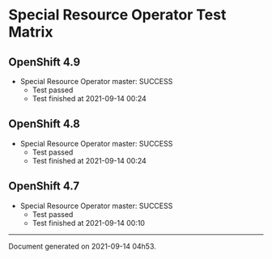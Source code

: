 
Special Resource Operator Test Matrix
=====================================

OpenShift 4.9
-------------


* Special Resource Operator master: SUCCESS
  - Test passed
  - Test finished at 2021-09-14 00:24

OpenShift 4.8
-------------


* Special Resource Operator master: SUCCESS
  - Test passed
  - Test finished at 2021-09-14 00:24

OpenShift 4.7
-------------


* Special Resource Operator master: SUCCESS
  - Test passed
  - Test finished at 2021-09-14 00:10


---
Document generated on 2021-09-14 04h53.
